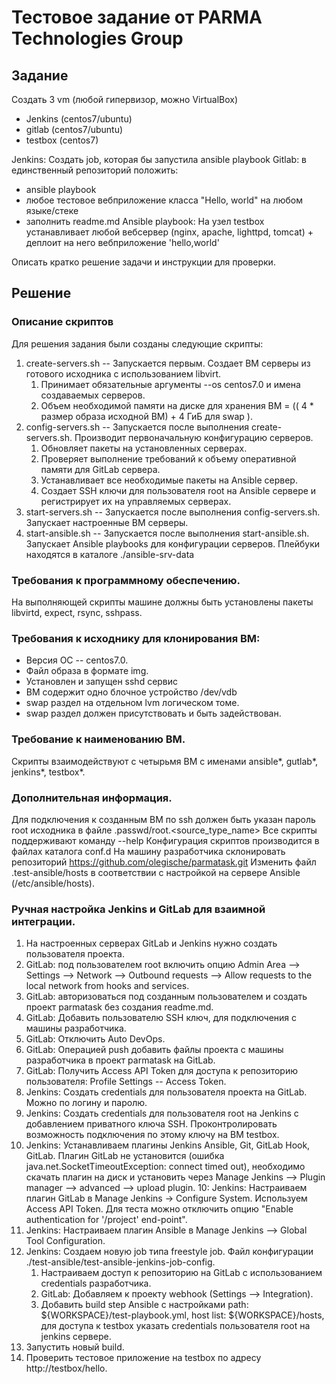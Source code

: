 # Тестовое задание от PARMA Technologies Group

## Задание

Создать 3 vm (любой гипервизор, можно VirtualBox)
- Jenkins (centos7/ubuntu)
- gitlab (centos7/ubuntu)
- testbox (centos7)

Jenkins: Создать job, которая бы запустила ansible playbook
Gitlab: в единственный репозиторий положить:
- ansible playbook
- любое тестовое вебприложение класса "Hello, world" на любом языке/стеке
- заполнить readme.md
Ansible playbook: На узел testbox устанавливает любой вебсервер (nginx, apache, lighttpd, tomcat) + 
деплоит на него вебприложение 'hello,world'

Описать кратко решение задачи и инструкции для проверки.

## Решение
### Описание скриптов
Для решения задания были созданы следующие скрипты:
1. create-servers.sh -- Запускается первым. Создает ВМ серверы из готового исходника с использованием libvirt.
    1. Принимает обязательные аргументы --os centos7.0 и имена создаваемых серверов.
    2. Объем необходимой памяти на диске для хранения ВМ = (( 4 * размер образа исходной ВМ) + 4 ГиБ для swap ).
2. config-servers.sh -- Запускается после выполнения create-servers.sh. Производит первоначальную конфигурацию серверов.
    1. Обновляет пакеты на установленных серверах.
    2. Проверяет выполнение требований к объему оперативной памяти для GitLab сервера.
    3. Устанавливает все необходимые пакеты на Ansible сервер.
    4. Создает SSH ключи для пользователя root на Ansible сервере и регистрирует их на управляемых серверах.
3. start-servers.sh -- Запускается после выполнения config-servers.sh. Запускает настроенные ВМ серверы.
4. start-ansible.sh -- Запускается после выполнения start-ansible.sh. Запускает Ansible playbooks для конфигурации серверов. Плейбуки находятся в каталоге ./ansible-srv-data

### Требования к программному обеспечению. 
На выполняющей скрипты машине должны быть установлены пакеты libvirtd, expect, rsync, sshpass.

### Требования к исходнику для клонирования ВМ:
- Версия ОС -- centos7.0.
- Файл образа в формате img. 
- Установлен и запущен sshd сервис
- ВМ содержит одно блочное устройство /dev/vdb
- swap раздел на отдельном lvm логическом томе.
- swap раздел должен присутствовать и быть задействован.

### Требование к наименованию ВМ.
Скрипты взаимодействуют с четырьмя ВМ с именами ansible*, gutlab*, jenkins*, testbox*.

### Дополнительная информация.
Для подключения к созданным ВМ по ssh должен быть указан пароль root исходника в файле .passwd/root.<source_type_name>
Все скрипты поддерживают команду --help
Конфигурация скриптов производится в файлах каталога conf.d
На машину разработчика склонировать репозиторий https://github.com/olegische/parmatask.git
Изменить файл .test-ansible/hosts в соответствии с настройкой на сервере Ansible (/etc/ansible/hosts).

### Ручная настройка Jenkins и GitLab для взаимной интеграции.
1. На настроенных серверах GitLab и Jenkins нужно создать пользователя проекта.
2. GitLab: под пользователем root включить опцию Admin Area --> Settings --> Network --> Outbound requests -->
Allow requests to the local network from hooks and services.
3. GitLab: авторизоваться под созданным пользователем и создать проект parmatask без создания readme.md.
4. GitLab: Добавить пользователю SSH ключ, для подключения с машины разработчика.
5. GitLab: Отключить Auto DevOps.
6. GitLab: Операцией push добавить файлы проекта с машины разработчика в проект parmatask на GitLab.
7. GitLab: Получить Access API Token для доступа к репозиторию пользователя: Profile Settings -- Access Token.
8. Jenkins: Создать credentials для пользователя проекта на GitLab. Можно по логину и паролю.
8. Jenkins: Создать credentials для пользователя root на Jenkins c добавлением приватного ключа SSH. Проконтролировать возможность подключения по этому ключу на ВМ testbox.
9. Jenkins: Устанавливаем плагины Jenkins Ansible, Git, GitLab Hook, GitLab. Плагин GitLab не установится (ошибка java.net.SocketTimeoutException: connect timed out), необходимо скачать плагин на диск и установить через Manage Jenkins --> Plugin manager --> advanced --> upload plugin.
10: Jenkins: Настраиваем плагин GitLab в Manage Jenkins -> Configure System. Используем Access API Token. Для теста можно отключить опцию "Enable authentication for '/project' end-point".
11. Jenkins: Настраиваем плагин Ansible в Manage Jenkins --> Global Tool Configuration.
12. Jenkins: Создаем новую job типа freestyle job. Файл конфигурации ./test-ansible/test-ansible-jenkins-job-config.
    1. Настраиваем доступ к репозиторию на GitLab с использованием credentials разработчика. 
    2. GitLab: Добавляем к проекту webhook (Settings --> Integration).
    3. Добавить build step Ansible с настройками path: ${WORKSPACE}/test-playbook.yml, host list: ${WORKSPACE}/hosts, для доступа к testbox указать credentials пользователя root на jenkins сервере.
13. Запустить новый build. 
14. Проверить тестовое приложение на testbox по адресу http://testbox/hello.